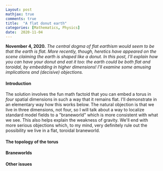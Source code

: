 ```yaml
---
Layout: post
mathjax: true
comments: true
title:  "A flat donut earth"
categories: [Mathematics, Physics]
date:  2020-11-04
---
```


**November 4, 2020.** *The central dogma of flat earthism would seem
to be that the earth is flat. More recently, though, heretics have
appeared on the scene claiming the earth is shaped like a donut. In
this post, I'll explain how you can have your donut and eat it too:
the earth could be both flat and toroidal, by embedding in higher
dimensions! I'll examine some amusing implications and (decisive)
objections.*

#### Introduction



The solution involves the fun math factoid that you can embed a torus
in *four* spatial dimensions in such a way that it remains flat.
I'll demonstrate in an elementary way how this works below.
The natural objection is that we live in three dimensions, not four,
so I will talk about a way to localize standard model fields to a
"braneworld" which is more consistent with what we see.
This also helps explain the weakness of gravity.
We'll end with more serious objections which, to my mind, very
definitely rule out the possibility we live in a flat, toroidal braneworld.

#### The topology of the torus

#### Braneworlds

#### Other issues
